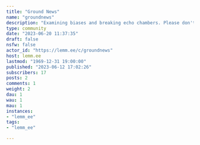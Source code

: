 ```yaml
---
title: "Ground News" 
name: "groundnews"
description: "Examining biases and breaking echo chambers. Please don't post links to news sites, use the Ground News (or AllSides) that provide bias analysis."
type: community
date: "2023-06-20 11:37:35"
draft: false
nsfw: false
actor_id: "https://lemm.ee/c/groundnews"
host: lemm.ee
lastmod: "1969-12-31 19:00:00"
published: "2023-06-12 17:02:26"
subscribers: 17
posts: 2
comments: 1
weight: 2
dau: 1
wau: 1
mau: 1
instances:
- "lemm_ee"
tags: 
- "lemm_ee"

---
```

